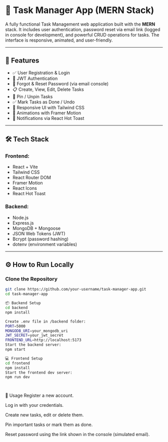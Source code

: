 # 📝 Task Manager App (MERN Stack)

A fully functional Task Management web application built with the **MERN** stack. It includes user authentication, password reset via email link (logged in console for development), and powerful CRUD operations for tasks. The interface is responsive, animated, and user-friendly.

---

## 🚀 Features

- ✅ User Registration & Login
- 🔐 JWT Authentication
- 🔄 Forgot & Reset Password (via email console)
- 📋 Create, View, Edit, Delete Tasks
- 📌 Pin / Unpin Tasks
- ✅ Mark Tasks as Done / Undo
- 🎨 Responsive UI with Tailwind CSS
- 🧠 Animations with Framer Motion
- 🔔 Notifications via React Hot Toast

---

## 🛠 Tech Stack

### **Frontend**:
- React + Vite
- Tailwind CSS
- React Router DOM
- Framer Motion
- React Icons
- React Hot Toast

### **Backend**:
- Node.js
- Express.js
- MongoDB + Mongoose
- JSON Web Tokens (JWT)
- Bcrypt (password hashing)
- dotenv (environment variables)

---

## ⚙️ How to Run Locally

###  Clone the Repository

```bash
git clone https://github.com/your-username/task-manager-app.git
cd task-manager-app

📦 Backend Setup
cd backend
npm install

Create .env file in /backend folder:
PORT=5000
MONGODB_URI=your_mongodb_uri
JWT_SECRET=your_jwt_secret
FRONTEND_URL=http://localhost:5173
Start the backend server:
npm start

💻 Frontend Setup
cd frontend
npm install
Start the frontend dev server:
npm run dev




```

📎 Usage
Register a new account.

Log in with your credentials.

Create new tasks, edit or delete them.

Pin important tasks or mark them as done.

Reset password using the link shown in the console (simulated email).
